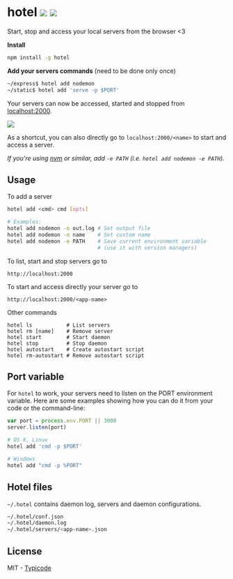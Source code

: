 # hotel [![](https://img.shields.io/travis/typicode/hotel.svg)](https://travis-ci.org/typicode/hotel) [![](https://badge.fury.io/js/hotel.svg)](https://www.npmjs.com/package/hotel)

Start, stop and access your local servers from the browser <3

__Install__

```bash
npm install -g hotel
```

__Add your servers commands__ (need to be done only once)

```bash
~/express$ hotel add nodemon
~/static$ hotel add 'serve -p $PORT'
```

Your servers can now be accessed, started and stopped from [localhost:2000](http://localhost:2000).

![](https://rawgit.com/typicode/hotel/master/screenshot.png)

As a shortcut, you can also directly go to `localhost:2000/<name>` to start and access a server.

_If you're using [nvm](https://github.com/creationix/nvm) or similar, add `-e PATH` (i.e. `hotel add nodemon -e PATH`)._

## Usage

To add a server

```bash
hotel add <cmd> cmd [opts]

# Examples:
hotel add nodemon -o out.log # Set output file
hotel add nodemon -n name    # Set custom name
hotel add nodemon -e PATH    # Save current environment variable
                             # (use it with version managers)
```

To list, start and stop servers go to

```
http://localhost:2000
```

To start and access directly your server go to

```
http://localhost:2000/<app-name>
```

Other commands

```
hotel ls           # List servers
hotel rm [name]    # Remove server
hotel start        # Start daemon
hotel stop         # Stop daemon
hotel autostart    # Create autostart script
hotel rm-autostart # Remove autostart script
```

## Port variable

For `hotel` to work, your servers need to listen on the PORT environment variable.
Here are some examples showing how you can do it from your code or the command-line:

```javascript
var port = process.env.PORT || 3000
server.listen(port)
```

```bash
# OS X, Linux
hotel add 'cmd -p $PORT'

# Windows
hotel add "cmd -p %PORT"
```

## Hotel files

`~/.hotel` contains daemon log, servers and daemon configurations.

```bash
~/.hotel/conf.json
~/.hotel/daemon.log
~/.hotel/servers/<app-name>.json
```

## License

MIT - [Typicode](https://github.com/typicode)
